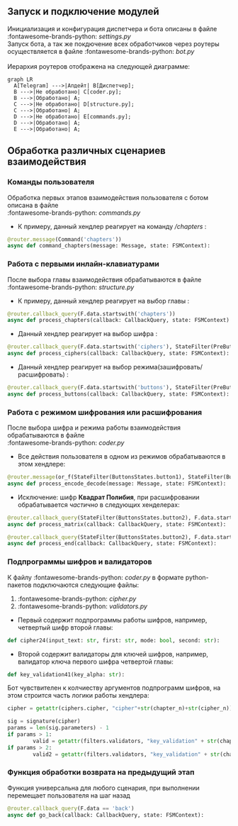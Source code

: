 ## Запуск и подключение модулей
Инициализация и конфигурация диспетчера и бота описаны в файле :fontawesome-brands-python: _settings.py_ <br>
Запуск бота, а так же покдючение всех обработчиков через роутеры осуществляется в файле :fontawesome-brands-python: _bot.py_ <br>
<br>
Иерархия роутеров отображена на следующей диаграмме:
``` mermaid
graph LR
  A[Telegram] --->|Апдейт| B[Диспетчер];
  B --->|Не обработано| C[coder.py];
  B --->|Обработано| A;
  C --->|Не обработано| D[structure.py];
  C --->|Обработано| A;
  D --->|Не обработано| E[commands.py];
  D --->|Обработано| A;
  E --->|Обработано| A;
```
## Обработка различных сценариев взаимодействия
### Команды пользователя
Обработка первых этапов взаимодействия пользователя с ботом описана в файле <br>
:fontawesome-brands-python: _commands.py_ <br>

* К примеру, данный хендлер реагирует на команду _/chapters_ :
```py
@router.message(Command('chapters'))
async def command_chapters(message: Message, state: FSMContext):
```
### Работа с первыми инлайн-клавиатурами
После выбора главы взаимодействия обрабатываются в файле :fontawesome-brands-python: _structure.py_ <br>

* К примеру, данный хендлер реагирует на выбор главы :
```py
@router.callback_query(F.data.startswith('chapters'))
async def process_chapters(callback: CallbackQuery, state: FSMContext):
```

* Данный хендлер реагирует на выбор шифра :
```py
@router.callback_query(F.data.startswith('ciphers'), StateFilter(PreButtonStates.chapter_selected))
async def process_ciphers(callback: CallbackQuery, state: FSMContext):
```

* Данный хендлер реагирует на выбор режима(зашифровать/расшифровать) :
```py
@router.callback_query(F.data.startswith('buttons'), StateFilter(PreButtonStates.cipher_selected))
async def process_buttons(callback: CallbackQuery, state: FSMContext):
```
### Работа с режимом шифрования или расшифрования
После выбора шифра и режима работы взаимодействия обрабатываются в файле <br>
:fontawesome-brands-python: _coder.py_ <br>

* Все действия пользователя в одном из режимов обрабатываются в этом хендлере:
```py
@router.message(or_f(StateFilter(ButtonsStates.button1), StateFilter(ButtonsStates.button2)))
async def process_encode_decode(message: Message, state: FSMContext):
```
* Исключение: шифр **Квадрат Полибия**, при расшифровании обрабатывается _частично_ в следующих хенделерах:
```py
@router.callback_query(StateFilter(ButtonsStates.button2), F.data.startswith('bn'))
async def process_matrix(callback: CallbackQuery, state: FSMContext):
```
```py
@router.callback_query(StateFilter(ButtonsStates.button2), F.data.startswith('end'))
async def process_end(callback: CallbackQuery, state: FSMContext):
```
### Подпрограммы шифров и валидаторов
К файлу :fontawesome-brands-python: _coder.py_ в формате python-пакетов подключаются следующие файлы:<br>
1. :fontawesome-brands-python: _cipher.py_ <br>
2. :fontawesome-brands-python: _validators.py_ <br>

* Первый содержит подпрограммы работы шифров, например, четвертый шифр второй главы:
```py
def cipher24(input_text: str, first: str, mode: bool, second: str):
```
* Второй содержит валидаторы для ключей шифров, например, валидатор ключа первого шифра четвертой главы:
```py
def key_validation41(key_alpha: str):
```

Бот чувствителен к колчиеству аргументов подпрограмм шифров, на этом строится часть логики работы хендлера:
```py
cipher = getattr(ciphers.cipher, "cipher"+str(chapter_n)+str(cipher_n))

sig = signature(cipher)
params = len(sig.parameters) - 1
if params > 1:
        valid = getattr(filters.validators, "key_validation" + str(chapter_n) + str(cipher_n))
if params > 2:
        valid2 = getattr(filters.validators, "key_validation" + str(chapter_n) + str(cipher_n) + "_2")
```
### Функция обработки возврата на предыдущий этап
Функция универсальна для любого сценария, при выполнении перемещает пользователя на шаг назад
```py
@router.callback_query(F.data == 'back')
async def go_back(callback: CallbackQuery, state: FSMContext):
```
